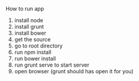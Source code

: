 How to run app

1. install node
2. install grunt
3. install bower
4. get the source
5. go to root directory
6. run npm install
7. run bower install
8. run grunt serve to start server
9. open browser (grunt should has open it for you)

